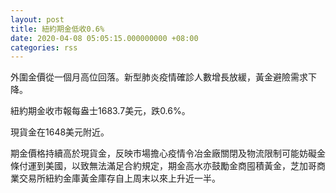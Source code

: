 ```yaml
---
layout: post
title: 紐約期金低收0.6%
date: 2020-04-08 05:05:15.000000000 +08:00
categories: rss
---
```


外圍金價從一個月高位回落。新型肺炎疫情確診人數增長放緩，黃金避險需求下降。

紐約期金收市報每盎士1683.7美元，跌0.6%。

現貨金在1648美元附近。

期金價格持續高於現貨金，反映市場擔心疫情令冶金廠關閉及物流限制可能妨礙金條付運到美國，以致無法滿足合約規定，期金高水亦鼓勵金商囤積黃金，芝加哥商業交易所紐約金庫黃金庫存自上周末以來上升近一半。

